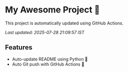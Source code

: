 # My Awesome Project 🚀

This project is automatically updated using GitHub Actions.

_Last updated: 2025-07-28 21:09:57 IST_

## Features
- Auto-update README using Python 🐍
- Auto Git push with GitHub Actions 🤖
